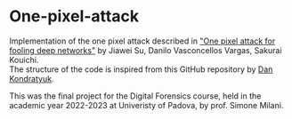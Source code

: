 # One-pixel-attack
Implementation of the one pixel attack described in ["One pixel attack for fooling deep networks"](https://arxiv.org/abs/1710.08864)  by Jiawei Su, Danilo Vasconcellos Vargas, Sakurai Kouichi.  
The structure of the code is inspired from this GitHub repository by [Dan Kondratyuk](https://github.com/Hyperparticle/one-pixel-attack-keras).

This was the final project for the Digital Forensics course, held in the academic year 2022-2023 at Univeristy of Padova, by prof. Simone Milani.
